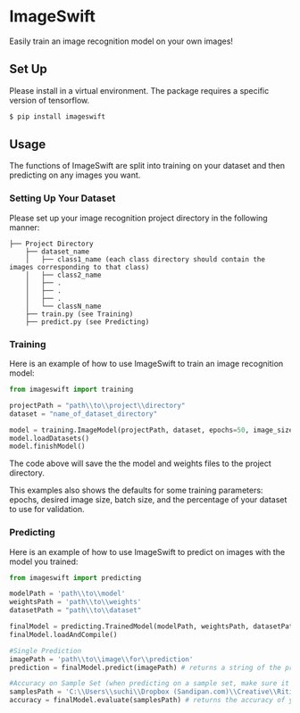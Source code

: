 # ImageSwift

Easily train an image recognition model on your own images!

## Set Up

Please install in a virtual environment. The package requires a specific version of tensorflow.

```sh
$ pip install imageswift
```

## Usage

The functions of ImageSwift are split into training on your dataset and then predicting on any images you want.

### Setting Up Your Dataset

Please set up your image recognition project directory in the following manner:

```
├── Project Directory
    ├── dataset_name
    │   ├── class1_name (each class directory should contain the images corresponding to that class)
    │   ├── class2_name
    │   ├── .
    │   ├── .
    │   ├── .
    │   └── classN_name
    ├── train.py (see Training)
    ├── predict.py (see Predicting)
```

### Training

Here is an example of how to use ImageSwift to train an image recognition model:

```Python
from imageswift import training

projectPath = "path\\to\\project\\directory"
dataset = "name_of_dataset_directory"

model = training.ImageModel(projectPath, dataset, epochs=50, image_size=(150, 150), batch_size=32, validation_split=0.2)
model.loadDatasets()
model.finishModel()
```

The code above will save the the model and weights files to the project directory.

This examples also shows the defaults for some training parameters: epochs, desired image size, batch size, and the percentage of your dataset to use for validation.

### Predicting

Here is an example of how to use ImageSwift to predict on images with the model you trained:

```Python
from imageswift import predicting

modelPath = 'path\\to\\model'
weightsPath = 'path\\to\\weights'
datasetPath = "path\\to\\dataset"

finalModel = predicting.TrainedModel(modelPath, weightsPath, datasetPath)
finalModel.loadAndCompile()

#Single Prediction
imagePath = 'path\\to\\image\\for\\prediction'
prediction = finalModel.predict(imagePath) # returns a string of the predicted class

#Accuracy on Sample Set (when predicting on a sample set, make sure it follows the same folder structure as the dataset as shown above)
samplesPath = 'C:\\Users\\suchi\\Dropbox (Sandipan.com)\\Creative\\RitiCode\\Garbage\\ImageSwiftTest\\samples'
accuracy = finalModel.evaluate(samplesPath) # returns the accuracy of your model on the sample set
```